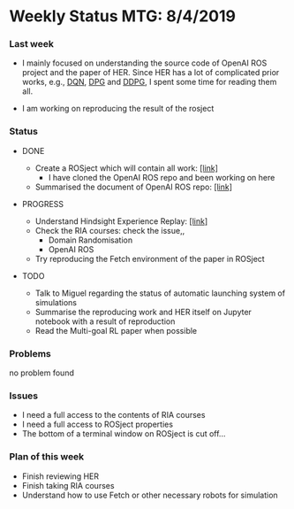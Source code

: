 # Weekly Status MTG: 8/4/2019

### Last week

- I mainly focused on understanding the source code of OpenAI ROS project and the paper of HER. Since HER has a lot of complicated prior works, e.g., [DQN](https://github.com/Rowing0914/Reinforcement_Learning/tree/master/DRL/papers/DQN), [DPG](https://github.com/Rowing0914/Reinforcement_Learning/tree/master/DRL/papers/DPG) and [DDPG](https://github.com/Rowing0914/Reinforcement_Learning/tree/master/DRL/papers/DDPG), I spent some time for reading them all.

- I am working on reproducing the result of the rosject

### Status

- DONE
  - Create a ROSject which will contain all work: [[link]](http://www.rosject.io/l/8d9c152/)
    - I have cloned the OpenAI ROS repo and been working on here
  - Summarised the document of OpenAI ROS repo: [[link]](<https://github.com/Rowing0914/The_Construct_Intenship/blob/master/Hindsight_Experience_Replay/OpenAI_ROS.md>)

- PROGRESS
  - Understand Hindsight Experience Replay: [[link]](<https://github.com/Rowing0914/Reinforcement_Learning/blob/master/DRL/papers/Experience_Replay/Hindsight_Experience_Replay/README.md>)
  - Check the RIA courses: check the issue,,
    - Domain Randomisation
    - OpenAI ROS
  - Try reproducing the Fetch environment of the paper in ROSject
- TODO
  - Talk to Miguel regarding the status of automatic launching system of simulations
  - Summarise the reproducing work and HER itself on Jupyter notebook with a result of reproduction
  - Read the Multi-goal RL paper when possible

### Problems

no problem found

### Issues

- I need a full access to the contents of RIA courses
- I need a full access to ROSject properties
- The bottom of a terminal window on ROSject is cut off...

### Plan of this week

- Finish reviewing HER
- Finish taking RIA courses
- Understand how to use Fetch or other necessary robots for simulation
